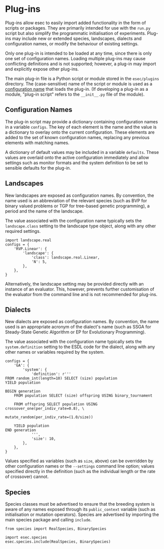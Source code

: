# Plug-ins #
Plug-ins allow esec to easily import added functionality in the form of scripts or packages. They are primarily intended for use with the `run.py` script but also simplify the programmatic initialisation of experiments. Plug-ins may include new or extended species, landscapes, dialects and configuration names, or modify the behaviour of existing settings.

Only one plug-in is intended to be loaded at any time, since there is only one set of configuration names. Loading multiple plug-ins may cause conflicting definitions and is not supported; however, a plug-in may import and explicitly expose other plug-ins.

The main plug-in file is a Python script or module stored in the `esec/plugins` directory. The (case-sensitive) name of the script or module is used as a [configuration name](ConfigurationNames.md) that loads the plug-in. (If developing a plug-in as a module, "plug-in script" refers to the `__init__.py` file of the module).

## Configuration Names ##

The plug-in script may provide a dictionary containing configuration names in a variable `configs`. The key of each element is the name and the value is a dictionary to overlay onto the current configuration. These elements are added to the set of known configuration names, replacing any previous elements with matching names.

A dictionary of default values may be included in a variable `defaults`. These values are overlaid onto the active configuration immediately and allow settings such as monitor formats and the system definition to be set to sensible defaults for the plug-in.

## Landscapes ##


New landscapes are exposed as configuration names. By convention, the name used is an abbreviation of the relevant species (such as BVP for binary valued problems or TGP for tree-based genetic programming), a period and the name of the landscape.

The value associated with the configuration name typically sets the `landscape.class` setting to the landscape type object, along with any other required settings.

```
import landscape.real
configs = {
    'RVP.Linear': {
        'landscape': {
            'class': landscape.real.Linear,
            'N': 5,
        },
    },
}
```

Alternatively, the landscape setting may be provided directly with an instance of an evaluator. This, however, prevents further customisation of the evaluator from the command line and is not recommended for plug-ins.

## Dialects ##


New dialects are exposed as configuration names. By convention, the name used is an appropriate acronym of the dialect's name (such as SSGA for Steady-State Genetic Algorithm or EP for Evolutionary Programming).

The value associated with the configuration name typically sets the `system.definition` setting to the ESDL code for the dialect, along with any other names or variables required by the system.

```
configs = {
    'GA': {
        'system': {
            'definition': r'''
FROM random_int(length=10) SELECT (size) population
YIELD population

BEGIN generation
    FROM population SELECT (size) offspring USING binary_tournament

    FROM offspring SELECT population USING crossover_one(per_indiv_rate=0.8), \
                                           mutate_random(per_indiv_rate=(1.0/size))

    YIELD population
END generation
            ''',
            'size': 10,
        },
    },
}
```

Values specified as variables (such as `size`, above) can be overridden by other configuration names or the `--settings` command line option; values specified directly in the definition (such as the individual length or the rate of crossover) cannot.

## Species ##
Species classes must be advertised to ensure that the breeding system is aware of any names exposed through its `public_context` variable (such as initialisation or mutation operators). Species are advertised by importing the main species package and calling `include`.

```
from species import RealSpecies, BinarySpecies

import esec.species
esec.species.include(RealSpecies, BinarySpecies)
```
